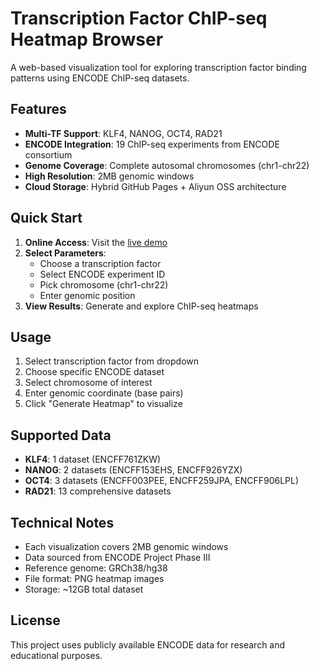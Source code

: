# Transcription Factor ChIP-seq Heatmap Browser

A web-based visualization tool for exploring transcription factor binding patterns using ENCODE ChIP-seq datasets.

## Features

- **Multi-TF Support**: KLF4, NANOG, OCT4, RAD21
- **ENCODE Integration**: 19 ChIP-seq experiments from ENCODE consortium
- **Genome Coverage**: Complete autosomal chromosomes (chr1-chr22)
- **High Resolution**: 2MB genomic windows
- **Cloud Storage**: Hybrid GitHub Pages + Aliyun OSS architecture

## Quick Start

1. **Online Access**: Visit the [live demo](https://andyfenghaonan-arch.github.io/tf-heatmap-browser-full/)
2. **Select Parameters**:
   - Choose a transcription factor
   - Select ENCODE experiment ID
   - Pick chromosome (chr1-chr22)
   - Enter genomic position
3. **View Results**: Generate and explore ChIP-seq heatmaps

## Usage

1. Select transcription factor from dropdown
2. Choose specific ENCODE dataset
3. Select chromosome of interest
4. Enter genomic coordinate (base pairs)
5. Click "Generate Heatmap" to visualize

## Supported Data

- **KLF4**: 1 dataset (ENCFF761ZKW)
- **NANOG**: 2 datasets (ENCFF153EHS, ENCFF926YZX)
- **OCT4**: 3 datasets (ENCFF003PEE, ENCFF259JPA, ENCFF906LPL)
- **RAD21**: 13 comprehensive datasets

## Technical Notes

- Each visualization covers 2MB genomic windows
- Data sourced from ENCODE Project Phase III
- Reference genome: GRCh38/hg38
- File format: PNG heatmap images
- Storage: ~12GB total dataset

## License

This project uses publicly available ENCODE data for research and educational purposes.